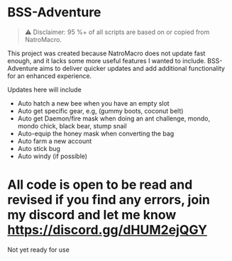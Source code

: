 # BSS-Adventure

> ⚠️ Disclaimer: 95 %+ of all scripts are based on or copied from NatroMacro.

This project was created because NatroMacro does not update fast enough, and it lacks some more useful features I wanted to include. BSS-Adventure aims to deliver quicker updates and add additional functionality for an enhanced experience.

Updates here will include
- Auto hatch a new bee when you have an empty slot
- Auto get specific gear, e.g, (gummy boots, coconut belt)
- Auto get Daemon/fire mask when doing an ant challenge, mondo, mondo chick, black bear, stump snail
- Auto-equip the honey mask when converting the bag
- Auto farm a new account 
- Auto stick bug
- Auto windy (if possible)
# All code is open to be read and revised if you find any errors, join my discord and let me know https://discord.gg/dHUM2ejQGY
Not yet ready for use
